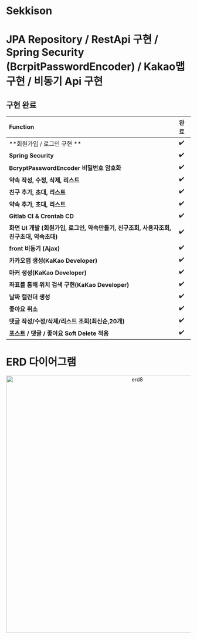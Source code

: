 # Sekkison
# JPA Repository / RestApi 구현 / Spring Security (BcrpitPasswordEncoder) / Kakao맵 구현 / 비동기 Api 구현

## 구현 완료
**Function** | **완료** | 
:------------ | :-------------|  
**회원가입 / 로그인 구현 ** | :heavy_check_mark: |  
**Spring Security** | :heavy_check_mark: |  
**BcryptPasswordEncoder 비밀번호 암호화** | :heavy_check_mark: |  
**약속 작성, 수정, 삭제, 리스트** | :heavy_check_mark: |  
**친구 추가, 초대, 리스트** | :heavy_check_mark: | 
**약속 추가, 초대, 리스트** | :heavy_check_mark: |  
**Gitlab CI & Crontab CD** | :heavy_check_mark: |  
**화면 UI 개발 (회원가입, 로그인, 약속만들기, 친구조회, 사용자조회, 친구초대, 약속초대)** | :heavy_check_mark: |  
**front 비동기 (Ajax)** | :heavy_check_mark: |  
**카카오맵 생성(KaKao Developer)** | :heavy_check_mark: |  
**마커 생성(KaKao Developer)** | :heavy_check_mark: | 
**좌표를 통해 위치 검색 구현(KaKao Developer)** | :heavy_check_mark: | 
**날짜 캘린더 생성** | :heavy_check_mark: |  
**좋아요 취소** |:heavy_check_mark:  |  
**댓글 작성/수정/삭제/리스트 조회(최신순,20개)** | :heavy_check_mark: |  
**포스트 / 댓글 / 좋아요 Soft Delete 적용** | :heavy_check_mark: |  


# ERD 다이어그램
<p align="center">
<img width="700" alt="erd8" src="https://user-images.githubusercontent.com/112387307/223662586-150f0bbd-d5fa-457d-a4f8-5bf6c059cf62.png">

